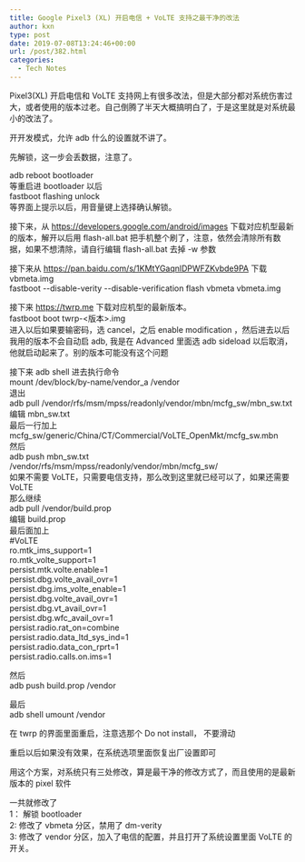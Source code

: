 ```yaml
---
title: Google Pixel3 (XL) 开启电信 + VoLTE 支持之最干净的改法
author: kxn
type: post
date: 2019-07-08T13:24:46+00:00
url: /post/382.html
categories:
  - Tech Notes
---
```


Pixel3(XL) 开启电信和 VoLTE 支持网上有很多改法，但是大部分都对系统伤害过大，或者使用的版本过老。自己倒腾了半天大概搞明白了，于是这里就是对系统最小的改法了。

开开发模式，允许 adb 什么的设置就不讲了。

先解锁，这一步会丢数据，注意了。

adb reboot bootloader  
等重启进 bootloader 以后  
fastboot flashing unlock  
等界面上提示以后，用音量键上选择确认解锁。

接下来，从 https://developers.google.com/android/images 下载对应机型最新的版本，解开以后用 flash-all.bat 把手机整个刷了，注意，依然会清除所有数据，如果不想清除，请自行编辑 flash-all.bat 去掉 -w 参数

接下来从 https://pan.baidu.com/s/1KMtYGaqnlDPWFZKvbde9PA 下载 vbmeta.img  
fastboot --disable-verity --disable-verification flash vbmeta vbmeta.img

接下来 https://twrp.me 下载对应机型的最新版本。  
fastboot boot twrp-<版本>.img  
进入以后如果要输密码，选 cancel，之后 enable modification ，然后进去以后我用的版本不会自动启 adb, 我是在 Advanced 里面选 adb sideload 以后取消，他就启动起来了。别的版本可能没有这个问题

接下来 adb shell 进去执行命令  
mount /dev/block/by-name/vendor_a /vendor  
退出  
adb pull /vendor/rfs/msm/mpss/readonly/vendor/mbn/mcfg_sw/mbn_sw.txt  
编辑 mbn_sw.txt  
最后一行加上  
mcfg_sw/generic/China/CT/Commercial/VoLTE_OpenMkt/mcfg_sw.mbn  
然后  
adb push mbn_sw.txt /vendor/rfs/msm/mpss/readonly/vendor/mbn/mcfg_sw/  
如果不需要 VoLTE，只需要电信支持，那么改到这里就已经可以了，如果还需要 VoLTE  
那么继续  
adb pull /vendor/build.prop  
编辑 build.prop  
最后面加上  
#VoLTE  
ro.mtk_ims_support=1  
ro.mtk_volte_support=1  
persist.mtk.volte.enable=1  
persist.dbg.volte_avail_ovr=1  
persist.dbg.ims_volte_enable=1  
persist.dbg.volte_avail_ovr=1  
persist.dbg.vt_avail_ovr=1  
persist.dbg.wfc_avail_ovr=1  
persist.radio.rat_on=combine  
persist.radio.data_ltd_sys_ind=1  
persist.radio.data_con_rprt=1  
persist.radio.calls.on.ims=1

然后  
adb push build.prop /vendor

最后  
adb shell umount /vendor

在 twrp 的界面里面重启，注意选那个 Do not install， 不要滑动

重启以后如果没有效果，在系统选项里面恢复出厂设置即可

用这个方案，对系统只有三处修改，算是最干净的修改方式了，而且使用的是最新版本的 pixel 软件

一共就修改了  
1： 解锁 bootloader  
2: 修改了 vbmeta 分区，禁用了 dm-verity  
3: 修改了 vendor 分区，加入了电信的配置，并且打开了系统设置里面 VoLTE 的开关。
